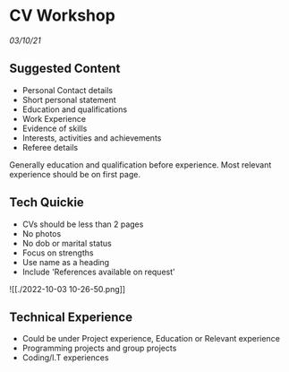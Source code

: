 # CV Workshop
_03/10/21_

## Suggested Content
- Personal Contact details
- Short personal statement
- Education and qualifications
- Work Experience
- Evidence of skills
- Interests, activities and achievements
- Referee details

Generally education and qualification before experience. 
Most relevant experience should be on first page.

## Tech Quickie
- CVs should be less than 2 pages
- No photos 
- No dob or marital status
- Focus on strengths
- Use name as a heading
- Include 'References available on request' 

![[./2022-10-03 10-26-50.png]]

## Technical Experience
- Could be under Project experience, Education or Relevant experience
- Programming projects and group projects
- Coding/I.T experiences
